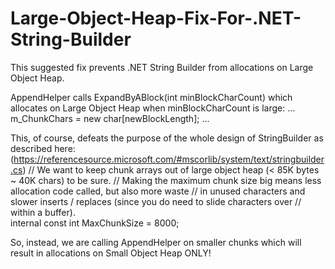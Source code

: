 # Large-Object-Heap-Fix-For-.NET-String-Builder
This suggested fix prevents .NET String Builder from allocations on Large Object Heap.

AppendHelper calls ExpandByABlock(int minBlockCharCount) which allocates on Large Object Heap when minBlockCharCount is large:
...
m_ChunkChars = new char[newBlockLength];
...

This, of course, defeats the purpose of the whole design of StringBuilder as described here:
(https://referencesource.microsoft.com/#mscorlib/system/text/stringbuilder.cs)
        // We want to keep chunk arrays out of large object heap (< 85K bytes ~ 40K chars) to be sure.
        // Making the maximum chunk size big means less allocation code called, but also more waste
        // in unused characters and slower inserts / replaces (since you do need to slide characters over
        // within a buffer).  
        internal const int MaxChunkSize = 8000;


So, instead, we are calling AppendHelper on smaller chunks which will result in allocations on Small Object Heap ONLY! 
